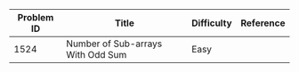 | Problem ID | Title | Difficulty | Reference
| --- | --- | --- | ---
| 1524 | Number of Sub-arrays With Odd Sum | Easy | 
